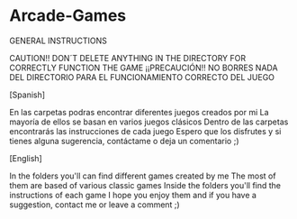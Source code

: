 # Arcade-Games

GENERAL INSTRUCTIONS

CAUTION!! DON´T DELETE ANYTHING IN THE DIRECTORY FOR CORRECTLY FUNCTION THE GAME
¡¡PRECAUCIÓN!! NO BORRES NADA DEL DIRECTORIO PARA EL FUNCIONAMIENTO CORRECTO DEL JUEGO

[Spanish]

En las carpetas podras encontrar diferentes juegos creados por mi
La mayoría de ellos se basan en varios juegos clásicos
Dentro de las carpetas encontrarás las instrucciones de cada juego
Espero que los disfrutes y si tienes alguna sugerencia, contáctame o deja un comentario ;)
   
[English]

In the folders you'll can find different games created by me
The most of them are based of various classic games
Inside the folders you'll find the instructions of each game
I hope you enjoy them and if you have a suggestion, contact me or leave a comment ;)
